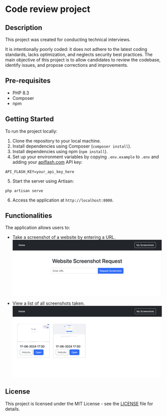 # Code review project

## Description
This project was created for conducting technical interviews.

It is intentionally poorly coded: it does not adhere to the latest coding standards, lacks optimization, and neglects security best practices.
The main objective of this project is to allow candidates to review the codebase, identify issues, and propose corrections and improvements.

## Pre-requisites
- PHP 8.3
- Composer
- npm

## Getting Started
To run the project locally:
1. Clone the repository to your local machine.
2. Install dependencies using Composer (`composer install`).
3. Install dependencies using npm (`npm install`).
4. Set up your environment variables by copying `.env.example` to `.env` and adding your  [apiflash.com](https://apiflash.com) API key:
```
API_FLASH_KEY=your_api_key_here
```

5. Start the server using Artisan:
```
php artisan serve
```

6. Access the application at `http://localhost:8000`.

## Functionalities

The application allows users to:
- Take a screenshot of a website by entering a URL.
  ![home](./public/img/homepage.png)

- View a list of all screenshots taken.
![list](./public/img/screenshots.png)

## License
This project is licensed under the MIT License - see the [LICENSE](LICENSE) file for details.
